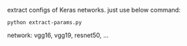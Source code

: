 extract configs of Keras networks. just use below command:

```
python extract-params.py 
```

network: vgg16, vgg19, resnet50, ...
